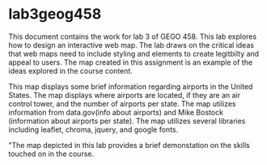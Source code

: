 # lab3geog458

This document contains the work for lab 3 of GEGO 458. This lab explores how to design an interactive web map. The lab draws on the critical ideas that web maps need to include styling and elements to create legitbilty and appeal to users. The map created in this assignment is an example of the ideas explored in the course content. 

This map displays some brief information regarding airports in the United States. The map displays where airports are located, if they are an air control tower, and the number of airports per state. The map utilizes information from data.gov(info about airports) and Mike Bostock (information about airports per state). The map utilizes several libraries including leaflet, chroma, jquery, and google fonts. 

"The map depicted in this lab provides a brief demonstation on the skills touched on in the course. 
